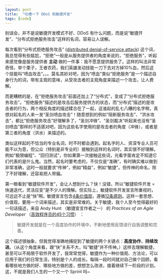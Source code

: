 ```yaml
---
layout: post
title:  "吐槽一下 DDoS 和敏捷开发"
tags: [code]
---
```


别误会，并不是说敏捷开发模式不好、DDoS 有什么问题，而是说“敏捷开发”、“分布式拒绝服务攻击”这样的名词，容易让人误解。

每次看到“分布式拒绝服务攻击” ([distributed denial-of-service attack](https://en.wikipedia.org/wiki/Denial-of-service_attack)) 这个词，我总觉得有些尴尬，“拒绝”一般是从服务提供者的角度来说的，“拒绝服务”，听起来感觉像是服务提供者 **主动** 做的一件事：我不愿意提供服务了。这样的叫法非常奇怪，举个栗子，王者农药，我们英雄发动技能一刀下去对方掉10%血，然后这个技能叫“喷血攻击”。。。莫名其妙对吧，因为“喷血”类似“拒绝服务”是一个描述自身行为的词，带有主观的意味，从受攻击者的主观角度来描述一个攻击，让人费解。

<!--more-->

而更糟糕的是，在“拒绝服务攻击”前面还加上了“分布式”，变成了“分布式拒绝服务攻击”。“拒绝服务”描述的是攻击后服务提供方的状态，而“分布式”描述的是攻击者的行为，两个相反角度的描述糅合在了一起，这谁起的乱七八糟的名字啊，真想对起名的人来一发“圣剑喷血攻击”！随意想到的例如“阻断服务攻击”、“洪水攻击”，都比“拒绝服务攻击”好理解多了，“圣剑冲锋”、“圣剑裁决”听起来也没有“圣剑喷血”那样的不适感对吧，因为这些名字使用的是攻击者的角度（冲锋），或者是第三者的角度（洪水）来描述的。

类似这样起的不恰当的专业名词，时不时都会遇到。起名字的人、资深专业人员可能不以为意，但公众（特别是非专业的）接触到这样的名词时，其实很不好理解。例如“极限编程”、“回归测试”，你如果第一次接触这些词，光看字面肯定不知道它们代表的是什么鬼。当然，起名时要考虑的，不仅仅是“准确”，有时确实难以做到非常准确，这时一般就要求“传神”，例如“精益”，例如“敏捷”。但传神的命名，除了不好理解，还容易把人带偏。

第一眼看到“敏捷软件开发”，会让人想到什么？快！没错，所以“敏捷软件开发 = 快速迭代，灵活应变”是不少人的理解。但实际上，敏捷软件开发宣言所重视的，可远远不止是“快”啊。敏捷宣言包含[4条价值观](http://agilemanifesto.org/iso/zhchs/manifesto.html)，遵循[12条原则](http://agilemanifesto.org/iso/zhchs/principles.html)。这样一套思想、价值观，要用一个词来描述，其实是非常难的。关于敏捷，我个人至今觉得最好的一句话描述，来自 Andy Hunt （敏捷宣言作者之一） 的 *Practices of an Agile Developer* （[高效程序员的45个习惯](https://book.douban.com/subject/4164024/)） ：

> 敏捷开发就是在一个高度协作的环境中，不断地使用反馈进行自我调整和完善。

这个描述很抽象，但我觉得准确地捕捉到了敏捷的两个关键点：**高度协作**，**持续改进**。（从这个角度来看，跟“快”关系不大，叫“敏捷”并不传神。）这样去理解敏捷，甚至可以不局限于软件开发了，我常常觉得，敏捷作为一种价值观、方法论，可以应用于我们的日常生活，特别是个人的成长。每隔一段时间就对自己做个回顾，看看哪些地方做的好、哪些地方做的差，想想怎么改进，接着继续下一阶段的计划。这，不就是我们人生的一个又一个 Sprint 吗~
